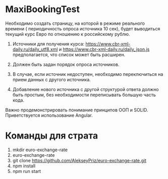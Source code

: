 # MaxiBookingTest

Необходимо создать страницу, на которой в режиме реального времени
( периодичность опроса источника 10 сек),
будет выводиться текущий курс Евро по отношению к российскому рублю.
 
1. Источники для получения курса:
https://www.cbr-xml-daily.ru/daily_utf8.xml
и
https://www.cbr-xml-daily.ru/daily_json.js
 предполагается, что список может быть расширен.
 
2. Должен быть задан порядок опроса источников.
3. В случае, если источник недоступен, необходимо переключиться на прием данных с другого источника.
4. Добавление нового источника с другой структурой ответа должно быть простым, без необходимости переписывать большую часть кода.
 
Важно продемонстрировать понимание принципов ООП и SOLID.
Приветствуется использование Angular.

# Команды для страта
1) mkdir euro-exchange-rate
2) euro-exchange-rate
3) git clone https://github.com/AlekseyPriz/euro-exchange-rate.git
4) npm install
5) npm run start
